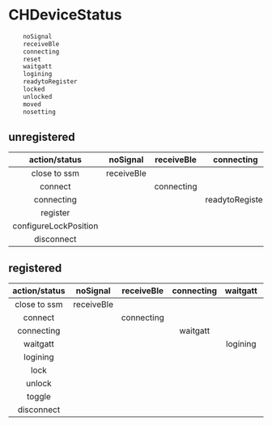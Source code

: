 # CHDeviceStatus
```Swift
    noSignal      
    receiveBle
    connecting
    reset
    waitgatt
    logining
    readytoRegister
    locked
    unlocked
    moved
    nosetting
```
## unregistered


| action/status | noSignal  | receiveBle  | connecting    | readytoRegister | nosetting  |
|:-------------:|:---------:|:-----------:|:-------------:|:---------------:|:----------:|
|  close to ssm |receiveBle |             |               |                 |            |
|  connect      |           | connecting  |               |                 |            |
|  connecting   |           |             |readytoRegister|                 |            |
|  register     |           |             |               | nosetting       |            |
|  configureLockPosition    |    |        |               | nosetting       | locked/unlocked(registered)|
|  disconnect   |           |             |            |    noSignal     | noSignal   |

## registered
| action/status | noSignal  | receiveBle  | connecting  | waitgatt | logining | locked/unlocked  |nosetting  |
|:-------------:|:---------:|:-----------:|:-----------:|:--------:|:---------------:|:----------:|:----------:|
|  close to ssm |receiveBle |             |             |          |                 |            |            |
|  connect      |           | connecting  |             |          |                 |            |            |
|  connecting   |           |             | waitgatt    |          |                 |            |            |
|  waitgatt     |           |             |             | logining |                 |            |            |
|  logining     |           |             |             |         | |locked/unlocked/nosetting    |            |           
|  lock         |           |             |             |         |                 | unlocked         |nosetting   |
|  unlock       |           |             |           |        |                 | locked         |nosetting   |
|  toggle       |           |             |           |        |                 | unlocked/locked   |nosetting   |
|  disconnect   |            |            |           |          | noSignal   |noSignal   |noSignal   |
